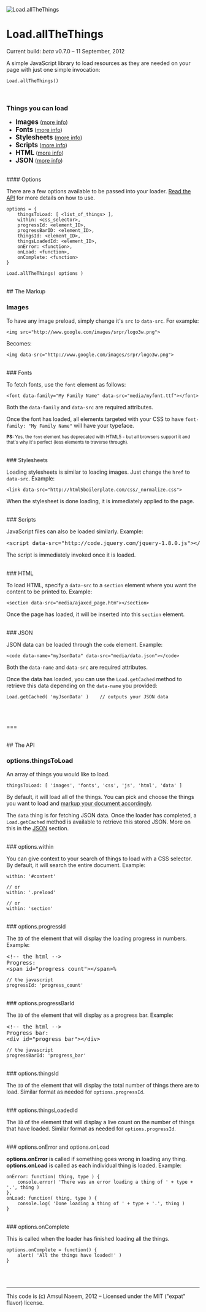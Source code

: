 ![Load.allTheThings](http://i.imgur.com/PdbF7.png)

Load.allTheThings
=================

Current build: _beta_ v0.7.0 – 11 September, 2012

A simple JavaScript library to load resources as they are needed on your page with just one simple invocation:

```
Load.allTheThings()
```


<br>

### Things you can load

- <big>**Images**</big> ([more info](#images))
- <big>**Fonts**</big> ([more info](#fonts))
- <big>**Stylesheets**</big> ([more info](#stylesheets))
- <big>**Scripts**</big> ([more info](#scripts))
- <big>**HTML**</big> ([more info](#html))
- <big>**JSON**</big> ([more info](#json))


<br>
#### Options

There are a few options available to be passed into your loader. [Read the API](#the-api) for more details on how to use.

```
options = {
	thingsToLoad: [ <list_of_things> ],
	within: <css_selector>,
	progressId: <element_ID>,
	progressBarID: <element_ID>,
	thingsId: <element_ID>,
	thingsLoadedId: <element_ID>,
	onError: <function>,
	onLoad: <function>,
	onComplete: <function>
}

Load.allTheThings( options )
```





<br>
## The Markup


### Images


To have any image preload, simply change it's `src` to `data-src`. For example:

```
<img src="http://www.google.com/images/srpr/logo3w.png">
```

Becomes:

```
<img data-src="http://www.google.com/images/srpr/logo3w.png">
```

<br>
### Fonts

To fetch fonts, use the `font` element as follows:

```
<font data-family="My Family Name" data-src="media/myfont.ttf"></font>
```

Both the `data-family` and `data-src` are required attributes.

Once the font has loaded, all elements targeted with your CSS to have `font-family: "My Family Name"` will have your typeface.


<sub>__PS:__ Yes, the `font` element has deprecated with HTML5 - but all browsers support it and that's why it's perfect (less elements to traverse through).</sub>


<br>
### Stylesheets

Loading stylesheets is similar to loading images. Just change the `href` to `data-src`. Example:

```
<link data-src="http://html5boilerplate.com/css/_normalize.css">
```

When the stylesheet is done loading, it is immediately applied to the page.


<br>
### Scripts

JavaScript files can also be loaded similarly. Example:

<pre>
&lt;script data-src="http://code.jquery.com/jquery-1.8.0.js"&gt;&lt;/script&gt;
</pre>

The script is immediately invoked once it is loaded.


<br>
### HTML

To load HTML, specify a `data-src` to a `section` element where you want the content to be printed to. Example:

```
<section data-src="media/ajaxed_page.htm"></section>
```

Once the page has loaded, it will be inserted into this `section` element.


<br>
### JSON

JSON data can be loaded through the `code` element. Example:

```
<code data-name="myJsonData" data-src="media/data.json"></code>
```

Both the `data-name` and `data-src` are required attributes.

Once the data has loaded, you can use the `Load.getCached` method to retrieve this data depending on the `data-name` you provided:

```
Load.getCached( 'myJsonData' )    // outputs your JSON data
```

<br><br>

===


<br>
## The API

### options.thingsToLoad

An array of things you would like to load.

```
thingsToLoad: [ 'images', 'fonts', 'css', 'js', 'html', 'data' ]
```

By default, it will load all of the things. You can pick and choose the things you want to load and [markup your document accordingly](#Markup).

The `data` thing is for fetching JSON data. Once the loader has completed, a `Load.getCached` method is available to retrieve this stored JSON. More on this in the [JSON](#JSON) section.


<br>
### options.within

You can give context to your search of things to load with a CSS selector. By default, it will search the entire document. Example:

```
within: '#content'

// or
within: '.preload'

// or
within: 'section'
```

<br>
### options.progressId

The `ID` of the element that will display the loading progress in numbers. Example:

<pre>
&lt;!-- the html -->
Progress:
&lt;span id="progress_count"&gt;&lt;/span&gt;%
</pre>

```
// the javascript
progressId: 'progress_count'
```

<br>
### options.progressBarId

The `ID` of the element that will display as a progress bar. Example:

<pre>
&lt;!-- the html -->
Progress bar:
&lt;div id="progress_bar"&gt;&lt;/div&gt;
</pre>

```
// the javascript
progressBarId: 'progress_bar'
```

<br>
### options.thingsId

The `ID` of the element that will display the total number of things there are to load. Similar format as needed for `options.progressId`.

<br>
### options.thingsLoadedId

The `ID` of the element that will display a live count on the number of things that have loaded. Similar format as needed for `options.progressId`.


<br>
### options.onError and options.onLoad

__options.onError__ is called if something goes wrong in loading any thing. __options.onLoad__ is called as each individual thing is loaded. Example:

```
onError: function( thing, type ) {
    console.error( 'There was an error loading a thing of ' + type + '.', thing )
},
onLoad: function( thing, type ) {
    console.log( 'Done loading a thing of ' + type + '.', thing )
}
```

<br>
### options.onComplete

This is called when the loader has finished loading all the things.

```
options.onComplete = function() {
    alert( 'All the things have loaded!' )
}
```




<br><br>

---
This code is (c) Amsul Naeem, 2012 – Licensed under the MIT ("expat" flavor) license.
